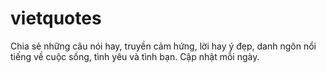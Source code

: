 # vietquotes
Chia sẻ những câu nói hay, truyền cảm hứng, lời hay ý đẹp, danh ngôn nổi tiếng về cuộc sống, tình yêu và tình bạn. Cập nhật mỗi ngày.
